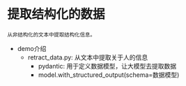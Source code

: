# 提取结构化的数据

    从非结构化的文本中提取结构化信息。

- demo介绍
    - retract_data.py: 从文本中提取关于人的信息
        - pydantic: 用于定义数据模型，让大模型去提取数据
        - model.with_structured_output(schema=数据模型)
    
